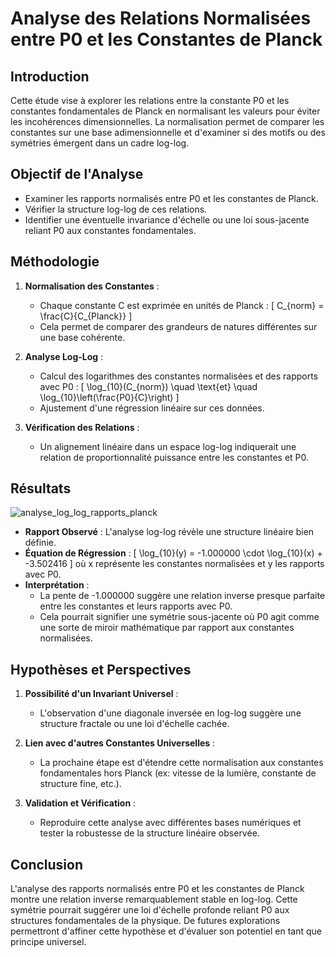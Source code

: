 # Analyse des Relations Normalisées entre P0 et les Constantes de Planck 

## Introduction

Cette étude vise à explorer les relations entre la constante P0 et les constantes fondamentales de Planck en normalisant les valeurs pour éviter les incohérences dimensionnelles. La normalisation permet de comparer les constantes sur une base adimensionnelle et d'examiner si des motifs ou des symétries émergent dans un cadre log-log.

## Objectif de l'Analyse

- Examiner les rapports normalisés entre P0 et les constantes de Planck.
- Vérifier la structure log-log de ces relations.
- Identifier une éventuelle invariance d'échelle ou une loi sous-jacente reliant P0 aux constantes fondamentales.

## Méthodologie

1. **Normalisation des Constantes** :
   - Chaque constante C est exprimée en unités de Planck :
     \[ C_{norm} = \frac{C}{C_{Planck}} \]
   - Cela permet de comparer des grandeurs de natures différentes sur une base cohérente.

2. **Analyse Log-Log** :
   - Calcul des logarithmes des constantes normalisées et des rapports avec P0 :
     \[ \log_{10}(C_{norm}) \quad \text{et} \quad \log_{10}\left(\frac{P0}{C}\right) \]
   - Ajustement d'une régression linéaire sur ces données.

3. **Vérification des Relations** :
   - Un alignement linéaire dans un espace log-log indiquerait une relation de proportionnalité puissance entre les constantes et P0.

## Résultats

![analyse_log_log_rapports_planck](https://github.com/user-attachments/assets/be48f643-2eff-4ae1-a33b-28e87ab8c556)


- **Rapport Observé** : L'analyse log-log révèle une structure linéaire bien définie.
- **Équation de Régression** :
  \[ \log_{10}(y) = -1.000000 \cdot \log_{10}(x) + -3.502416 \]
  où x représente les constantes normalisées et y les rapports avec P0.
- **Interprétation** :
  - La pente de -1.000000 suggère une relation inverse presque parfaite entre les constantes et leurs rapports avec P0.
  - Cela pourrait signifier une symétrie sous-jacente où P0 agit comme une sorte de miroir mathématique par rapport aux constantes normalisées.

## Hypothèses et Perspectives

1. **Possibilité d'un Invariant Universel** :
   - L'observation d'une diagonale inversée en log-log suggère une structure fractale ou une loi d'échelle cachée.

2. **Lien avec d'autres Constantes Universelles** :
   - La prochaine étape est d'étendre cette normalisation aux constantes fondamentales hors Planck (ex: vitesse de la lumière, constante de structure fine, etc.).

3. **Validation et Vérification** :
   - Reproduire cette analyse avec différentes bases numériques et tester la robustesse de la structure linéaire observée.

## Conclusion

L'analyse des rapports normalisés entre P0 et les constantes de Planck montre une relation inverse remarquablement stable en log-log. Cette symétrie pourrait suggérer une loi d'échelle profonde reliant P0 aux structures fondamentales de la physique. De futures explorations permettront d'affiner cette hypothèse et d'évaluer son potentiel en tant que principe universel.

